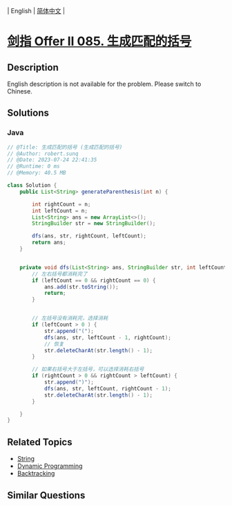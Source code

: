 
| English | [简体中文](README.md) |

# [剑指 Offer II 085. 生成匹配的括号](https://leetcode.cn//problems/IDBivT/)

## Description

<p>English description is not available for the problem. Please switch to Chinese.</p>


## Solutions


### Java

```Java
// @Title: 生成匹配的括号 (生成匹配的括号)
// @Author: robert.sunq
// @Date: 2023-07-24 22:41:35
// @Runtime: 0 ms
// @Memory: 40.5 MB

class Solution {
    public List<String> generateParenthesis(int n) {

        int rightCount = n;
        int leftCount = n;
        List<String> ans = new ArrayList<>();
        StringBuilder str = new StringBuilder();

        dfs(ans, str, rightCount, leftCount);
        return ans;
    }


    private void dfs(List<String> ans, StringBuilder str, int leftCount, int rightCount) {
        // 左右括号都消耗完了
        if (leftCount == 0 && rightCount == 0) {
            ans.add(str.toString());
            return;
        }


        // 左括号没有消耗完，选择消耗
        if (leftCount > 0 ) {
            str.append("(");
            dfs(ans, str, leftCount - 1, rightCount);
            // 恢复
            str.deleteCharAt(str.length() - 1);
        }

        // 如果右括号大于左括号，可以选择消耗右括号
        if (rightCount > 0 && rightCount > leftCount) {
            str.append(")");
            dfs(ans, str, leftCount, rightCount - 1);
            str.deleteCharAt(str.length() - 1);
        }

    }
}
```



## Related Topics

- [String](https://leetcode.cn//tag/string)
- [Dynamic Programming](https://leetcode.cn//tag/dynamic-programming)
- [Backtracking](https://leetcode.cn//tag/backtracking)

## Similar Questions


